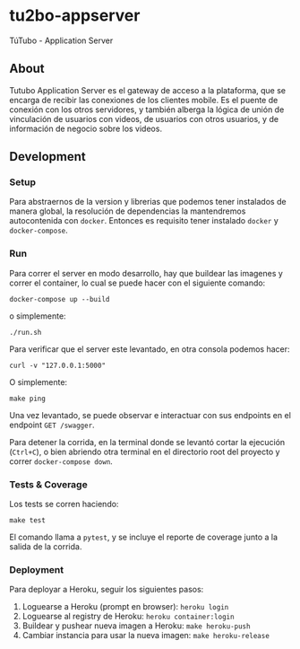 # tu2bo-appserver
TúTubo - Application Server

## About
Tutubo Application Server es el gateway de acceso a la plataforma, que se encarga de recibir las conexiones de los clientes mobile. Es el puente de conexión con los otros servidores, y también alberga la lógica de unión de vinculación de usuarios con videos, de usuarios con otros usuarios, y de información de negocio sobre los videos.


## Development

### Setup
Para abstraernos de la version y librerias que podemos tener instalados de manera global, la resolución de dependencias la mantendremos autocontenida con `docker`. Entonces es requisito tener instalado `docker` y `docker-compose`.

### Run
Para correr el server en modo desarrollo, hay que buildear las imagenes y correr el container, lo cual se puede hacer con el siguiente comando:

	docker-compose up --build

o simplemente:

	./run.sh


Para verificar que el server este levantado, en otra consola podemos hacer:

	curl -v "127.0.0.1:5000"

O simplemente:

	make ping

Una vez levantado, se puede observar e interactuar con sus endpoints en el endpoint `GET /swagger`.


Para detener la corrida, en la terminal donde se levantó cortar la ejecución (`Ctrl+C`), o bien abriendo otra terminal en el directorio root del proyecto y correr `docker-compose down`.

### Tests & Coverage

Los tests se corren haciendo:

	make test

El comando llama a `pytest`, y se incluye el reporte de coverage junto a la salida de la corrida.

### Deployment

Para deployar a Heroku, seguir los siguientes pasos:

1. Loguearse a Heroku (prompt en browser): `heroku login`
2. Loguearse al registry de Heroku: `heroku container:login`
3. Buildear y pushear nueva imagen a Heroku: `make heroku-push`
4. Cambiar instancia para usar la nueva imagen: `make heroku-release`